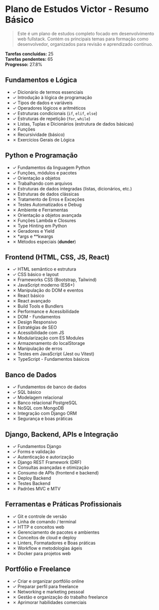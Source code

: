 # Plano de Estudos Victor - Resumo Básico
> Este é um plano de estudos completo focado em desenvolvimento web fullstack. Contém os principais temas para formação como desenvolvedor, organizados para revisão e aprendizado contínuo.

**Tarefas concluídas:** 25  
**Tarefas pendentes:** 65  
**Progresso:** 27.8%



## Fundamentos e Lógica
- ✓ Dicionário de termos essenciais
- ✓ Introdução à lógica de programação
- ✓ Tipos de dados e variáveis
- ✓ Operadores lógicos e aritméticos
- ✓ Estruturas condicionais (`if`, `elif`, `else`)
- ✓ Estruturas de repetição (`for`, `while`)
- ✗ Listas, Tuplas e Dicionários (estrutura de dados básicas)
- ✗ Funções
- ✗ Recursividade (básico)
- ✗ Exercícios Gerais de Lógica

## Python e Programação
- ✓ Fundamentos da linguagem Python
- ✓ Funções, módulos e pacotes
- ✓ Orientação a objetos
- ✗ Trabalhando com arquivos
- ✗ Estruturas de dados integradas (listas, dicionários, etc.)
- ✗ Estruturas de dados clássicas
- ✗ Tratamento de Erros e Exceções
- ✗ Testes Automatizados e Debug
- ✗ Ambiente e Ferramentas
- ✗ Orientação a objetos avançada
- ✗ Funções Lambda e Closures
- ✗ Type Hinting em Python
- ✗ Geradores e Yield
- ✗ *args e **kwargs
- ✗ Métodos especiais (__dunder__)

## Frontend (HTML, CSS, JS, React)
- ✓ HTML semântico e estrutura
- ✓ CSS básico e layout
- ✗ Frameworks CSS (Bootstrap, Tailwind)
- ✗ JavaScript moderno (ES6+)
- ✗ Manipulação do DOM e eventos
- ✗ React básico
- ✗ React avançado
- ✗ Build Tools e Bundlers
- ✗ Performance e Acessibilidade
- ✗ DOM - Fundamentos
- ✗ Design Responsivo
- ✗ Estratégias de SEO
- ✗ Acessibilidade com JS
- ✗ Modularização com ES Modules
- ✗ Armazenamento do localStorage
- ✗ Manipulação de erros
- ✗ Testes em JavaScript (Jest ou Vitest)
- ✗ TypeScript - Fundamentos básicos

## Banco de Dados
- ✓ Fundamentos de banco de dados
- ✓ SQL básico
- ✓ Modelagem relacional
- ✗ Banco relacional PostgreSQL
- ✗ NoSQL com MongoDB
- ✗ Integração com Django ORM
- ✗ Segurança e boas práticas

## Django, Backend, APIs e Integração
- ✓ Fundamentos Django
- ✓ Forms e validação
- ✓ Autenticação e autorização
- ✗ Django REST Framework (DRF)
- ✗ Consultas avançadas e otimização
- ✗ Consumo de APIs (frontend e backend)
- ✗ Deploy Backend
- ✗ Testes Backend
- ✗ Padrões MVC e MTV

## Ferramentas e Práticas Profissionais
- ✓ Git e controle de versão
- ✗ Linha de comando / terminal
- ✓ HTTP e conceitos web
- ✗ Gerenciamento de pacotes e ambientes
- ✗ Conceitos de cloud e deploy
- ✗ Linters, Formatadores e Boas práticas
- ✗ Workflow e metodologias ágeis
- ✗ Docker para projetos web

## Portfólio e Freelance
- ✓ Criar e organizar portfólio online
- ✓ Preparar perfil para freelance
- ✗ Networking e marketing pessoal
- ✗ Gestão e organização do trabalho freelance
- ✗ Aprimorar habilidades comerciais
